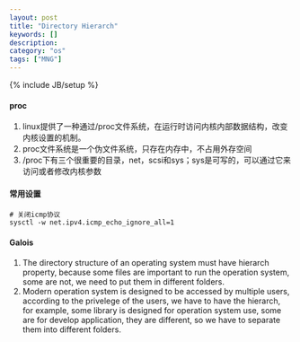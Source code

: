 ```yaml
---
layout: post
title: "Directory Hierarch"
keywords: []
description: 
category: "os"
tags: ["MNG"]
---
```

{% include JB/setup %}


#### proc
1. linux提供了一种通过/proc文件系统，在运行时访问内核内部数据结构，改变内核设置的机制。
2. proc文件系统是一个伪文件系统，只存在内存中，不占用外存空间 
3. /proc下有三个很重要的目录，net，scsi和sys；sys是可写的，可以通过它来访问或者修改内核参数

#### 常用设置
```shell
# 关闭icmp协议
sysctl -w net.ipv4.icmp_echo_ignore_all=1
```



#### Galois
1. The directory structure of an operating system must have hierarch
   property, because some files are important to run the operation system, some
   are not, we need to put them in different folders.
2. Modern operation system is designed to be accessed by multiple users,
   according to the privelege of the users, we have to have the hierarch, for
   example, some library is designed for operation system use, some are for
   develop application, they are different, so we have to separate them into
   different folders.
